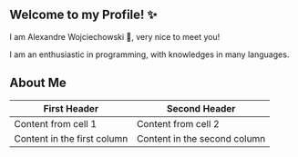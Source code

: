 ## Welcome to my Profile! :sparkles:

I am Alexandre Wojciechowski :boy:, very nice to meet you!

I am an enthusiastic in programming, with knowledges in many languages.



## About Me 

First Header | Second Header
------------ | -------------
Content from cell 1 | Content from cell 2
Content in the first column | Content in the second column


<!-- ![Image of Yaktocat](https://octodex.github.com/images/yaktocat.png) -->